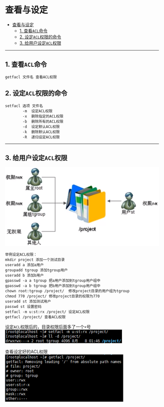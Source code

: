 # 查看与设定

- [查看与设定](#查看与设定)
  - [1. 查看`ACL`命令](#1-查看acl命令)
  - [2. 设定`ACL`权限的命令](#2-设定acl权限的命令)
  - [3. 给用户设定`ACL`权限](#3-给用户设定acl权限)

---

## 1. 查看`ACL`命令

```Linux
getfacl 文件名 查看ACL权限
```

## 2. 设定`ACL`权限的命令

```Linux
setfacl 选项 文件名
        -m  设定ACL权限
        -x  删除指定的ACL权限
        -b  删除所有的ACL权限
        -d  设定默认ACL权限
        -k  删除默认ACL权限
        -R  递归设定ACL权限
```

---

## 3. 给用户设定`ACL`权限

![设定ACL权限](images/2023-08-09-15-55-42.png)

```Linux
举例设定ACL权限：
mkdir project 添加一个测试目录
useradd a 添加a用户
groupadd tgroup 添加tgroup用户
useradd b 添加b用户
gpasswd -a a tgroup 把a用户添加到tgroup用户组中
gpasswd -a b tgroup 把b用户添加到tgroup用户组中
chown root:tgroup /project/  修改project目录的用户组为tgroup
chmod 770 /project/ 修改project目录的权限为770
useradd st 添加测试用户
passwd st 设置密码
setfacl -m u:st:rx /project/ 设定ACL权限 
getfacl /project/ 查看ACL权限
```

设定`ACL`权限后的，目录权限后面多了一个`+`号
![ACL权限](images/2023-08-09-16-26-03.png)

查看设定好的ACL权限
![查看权限](images/2023-08-09-16-27-47.png)
